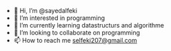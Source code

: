 - 👋 Hi, I’m @sayedalfeki
- 👀 I’m interested in programming
- 🌱 I’m currently learning datastructurs and algorithme
- 💞️ I’m looking to collaborate on programming
- 📫 How to reach me selfeki207@gmail.com

<!---
sayedalfeki/sayedalfeki is a ✨ special ✨ repository because its `README.md` (this file) appears on your GitHub profile.
You can click the Preview link to take a look at your changes.
--->

